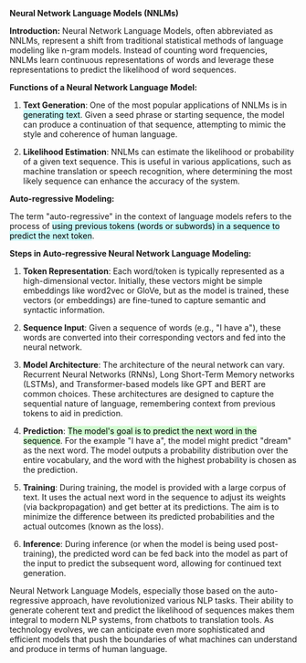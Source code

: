 **Neural Network Language Models (NNLMs)**

**Introduction:**
Neural Network Language Models, often abbreviated as NNLMs, represent a shift from traditional statistical methods of language modeling like n-gram models. Instead of counting word frequencies, NNLMs learn continuous representations of words and leverage these representations to predict the likelihood of word sequences.

**Functions of a Neural Network Language Model:**

1. **Text Generation**: One of the most popular applications of NNLMs is in <mark style="background: #ABF7F7A6;">generating text</mark>. Given a seed phrase or starting sequence, the model can produce a continuation of that sequence, attempting to mimic the style and coherence of human language.

2. **Likelihood Estimation**: NNLMs can estimate the likelihood or probability of a given text sequence. This is useful in various applications, such as machine translation or speech recognition, where determining the most likely sequence can enhance the accuracy of the system.

**Auto-regressive Modeling:**

The term "auto-regressive" in the context of language models refers to the process of <mark style="background: #ABF7F7A6;">using previous tokens (words or subwords) in a sequence to predict the next token</mark>.

**Steps in Auto-regressive Neural Network Language Modeling:**

1. **Token Representation**: Each word/token is typically represented as a high-dimensional vector. Initially, these vectors might be simple embeddings like word2vec or GloVe, but as the model is trained, these vectors (or embeddings) are fine-tuned to capture semantic and syntactic information.

2. **Sequence Input**: Given a sequence of words (e.g., "I have a"), these words are converted into their corresponding vectors and fed into the neural network.

3. **Model Architecture**: The architecture of the neural network can vary. Recurrent Neural Networks (RNNs), Long Short-Term Memory networks (LSTMs), and Transformer-based models like GPT and BERT are common choices. These architectures are designed to capture the sequential nature of language, remembering context from previous tokens to aid in prediction.

4. **Prediction**: <mark style="background: #BBFABBA6;">The model's goal is to predict the next word in the sequence</mark>. For the example "I have a", the model might predict "dream" as the next word. The model outputs a probability distribution over the entire vocabulary, and the word with the highest probability is chosen as the prediction.

5. **Training**: During training, the model is provided with a large corpus of text. It uses the actual next word in the sequence to adjust its weights (via backpropagation) and get better at its predictions. The aim is to minimize the difference between its predicted probabilities and the actual outcomes (known as the loss).

6. **Inference**: During inference (or when the model is being used post-training), the predicted word can be fed back into the model as part of the input to predict the subsequent word, allowing for continued text generation.

Neural Network Language Models, especially those based on the auto-regressive approach, have revolutionized various NLP tasks. Their ability to generate coherent text and predict the likelihood of sequences makes them integral to modern NLP systems, from chatbots to translation tools. As technology evolves, we can anticipate even more sophisticated and efficient models that push the boundaries of what machines can understand and produce in terms of human language.